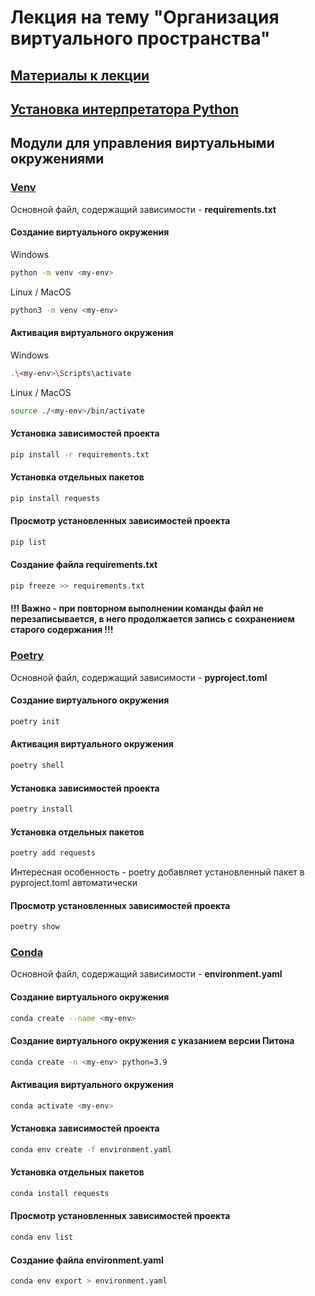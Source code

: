# Лекция на тему "Организация виртуального пространства"

## [Материалы к лекции](task.md)

## [Установка интерпретатора Python](https://www.python.org/downloads)


## Модули для управления виртуальными окружениями

### [Venv](https://docs.python.org/3/library/venv.html)

Основной файл, содержащий зависимости - **requirements.txt**

#### Создание виртуального окружения

Windows
```bash
python -m venv <my-env>
```

Linux / MacOS
```bash
python3 -m venv <my-env>
```

#### Активация виртуального окружения
Windows
```bash
.\<my-env>\Scripts\activate
```

Linux / MacOS
```bash
source ./<my-env>/bin/activate
```

#### Установка зависимостей проекта
```bash
pip install -r requirements.txt
```

#### Установка отдельных пакетов
```bash
pip install requests
```

#### Просмотр установленных зависимостей проекта
```bash
pip list
```

#### Создание файла requirements.txt
```bash
pip freeze >> requirements.txt
```
#### !!! Важно - при повторном выполнении команды файл не перезаписывается, в него продолжается запись с сохранением старого содержания !!!


### [Poetry](https://python-poetry.org/)

Основной файл, содержащий зависимости - **pyproject.toml**

#### Создание виртуального окружения
```bash
poetry init
```

#### Активация виртуального окружения
```bash
poetry shell
```

#### Установка зависимостей проекта
```bash
poetry install
```

#### Установка отдельных пакетов
```bash
poetry add requests
```
Интересная особенность - poetry добавляет установленный пакет в pyproject.toml автоматически

#### Просмотр установленных зависимостей проекта
```bash
poetry show
```

### [Conda](https://docs.anaconda.com/)

Основной файл, содержащий зависимости - **environment.yaml**

#### Создание виртуального окружения
```bash
conda create --name <my-env>
```

#### Создание виртуального окружения с указанием версии Питона
```bash
conda create -n <my-env> python=3.9
```

#### Активация виртуального окружения
```bash
conda activate <my-env>
```

#### Установка зависимостей проекта
```bash
conda env create -f environment.yaml
```

#### Установка отдельных пакетов
```bash
conda install requests
```

#### Просмотр установленных зависимостей проекта
```bash
conda env list
```

#### Создание файла environment.yaml
```bash
conda env export > environment.yaml
```

